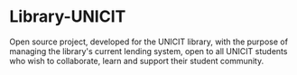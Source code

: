# Library-UNICIT
Open source project, developed for the UNICIT library, with the purpose of managing the library's current lending system, open to all UNICIT students who wish to collaborate, learn and support their student community.
